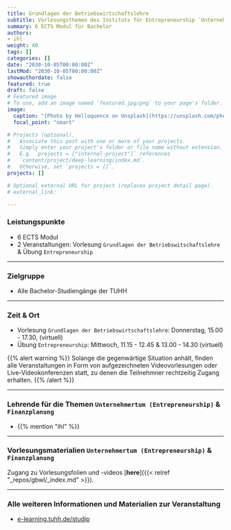 ```yaml
---
title: Grundlagen der Betriebswirtschaftslehre
subtitle: Vorlesungsthemen des Instituts für Entrepreneurship `Unternehmertum` & `Finanzplanung`
summary: 6 ECTS Modul für Bachelor
authors:
- ihl
weight: 40
tags: []
categories: []
date: "2030-10-05T00:00:00Z"
lastMod: "2030-10-05T00:00:00Z"
showauthordate: false
featured: true
draft: false
# Featured image
# To use, add an image named `featured.jpg/png` to your page's folder. 
image:
  caption: "[Photo by Helloquence on Unsplash](https://unsplash.com/photos/5fNmWej4tAA), [cc0](https://creativecommons.org/share-your-work/public-domain/cc0/)"
  focal_point: "smart"

# Projects (optional).
#   Associate this post with one or more of your projects.
#   Simply enter your project's folder or file name without extension.
#   E.g. `projects = ["internal-project"]` references 
#   `content/project/deep-learning/index.md`.
#   Otherwise, set `projects = []`.
projects: []

# Optional external URL for project (replaces project detail page).
# external_link:

---
```


### Leistungspunkte

* 6 ECTS Modul
* 2 Veranstaltungen: Vorlesung `Grundlagen der Betriebswitschaftslehre` & Übung `Entrepreneurship`

***

### Zielgruppe

* Alle Bachelor-Studiengänge der TUHH

***

### Zeit & Ort
* Vorlesung `Grundlagen der Betriebswirtschaftslehre`: Donnerstag, 15.00 - 17.30, (virtuell)
* Übung `Entrepreneurship`: Mittwoch, 11.15 - 12.45 & 13.00 - 14.30 (virtuell)

{{% alert warning %}}
Solange die gegenwärtige Situation anhält, finden alle Veranstaltungen in Form von aufgezeichneten Videovorlesungen oder Live-Videokonferenzen statt, zu denen die Teilnehmner rechtzeitig Zugang erhalten.
{{% /alert %}}


***

### Lehrende für die Themen `Unternehmertum (Entrepreneurship)` & `Finanzplanung`

* {{% mention "ihl" %}}

***

### Vorlesungsmaterialien `Unternehmertum (Entrepreneurship)` & `Finanzplanung`

Zugang zu Vorlesungsfolien und -videos [**here**]({{< relref "_repos/gbwl/_index.md" >}}).


***

### Alle weiteren Informationen und Materialien zur Veranstaltung

* [e-learning.tuhh.de/studip](https://e-learning.tuhh.de/studip/dispatch.php/course/overview?cid=47f23461ec532266c599d0a63cca55a1)


